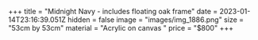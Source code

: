 +++
title = "Midnight Navy - includes floating oak frame"
date = 2023-01-14T23:16:39.051Z
hidden = false
image = "images/img_1886.png"
size = "53cm by 53cm"
material = "Acrylic on canvas "
price = "$800"
+++
